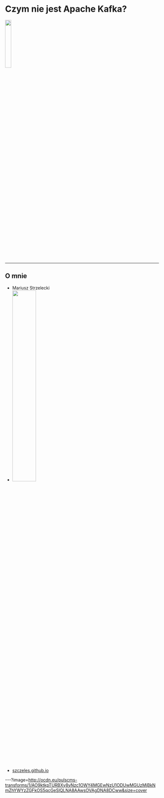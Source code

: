 # Czym nie jest Apache&nbsp;Kafka?

<img src="http://day.torun.jug.pl/wp-content/uploads/2017/03/jug5d_2.png" width="20%" />

---

## O mnie

<ul>
<li class="fragment">Mariusz Strzelecki</li>
<li class="fragment"><img src="http://assets1.dxc.technology/newsroom/images/dxc_logo_hz_blk_rgb_300.png", width="40%" /></li>
<li class="fragment"><a href="https://szczeles.github.io/">szczeles.github.io</a></li>
</ul>

---?image=http://ocdn.eu/pulscms-transforms/1/AO9ktkpTURBXy8yNzc1OWY4MGEwNzU1ODUwMGUzMjBkNmZhYWYzZGFkOS5qcGeSlQLNA8AAwsOVAgDNA8DCww&size=cover
